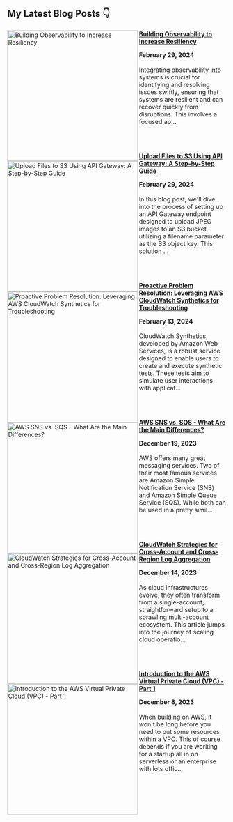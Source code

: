 ## My Latest Blog Posts 👇

<!-- HASHNODE_BLOG:START -->
<p align="left"><a href="https://blog.awsfundamentals.com/building-observability-to-increase-resiliency" title="Building Observability to Increase Resiliency"><img src="https://cdn.hashnode.com/res/hashnode/image/upload/v1709197301416/b8e31a43-b74c-4472-88ae-ad4b18b2c618.png" alt="Building Observability to Increase Resiliency" width="300px" align="left" /></a><a href="https://blog.awsfundamentals.com/building-observability-to-increase-resiliency" title="Building Observability to Increase Resiliency"><strong>Building Observability to Increase Resiliency</strong></a><div><strong>February 29, 2024</strong></div><br/>Integrating observability into systems is crucial for identifying and resolving issues swiftly, ensuring that systems are resilient and can recover quickly from disruptions.
This involves a focused ap...</p><br/><br/>

<p align="left"><a href="https://blog.awsfundamentals.com/upload-files-to-s3-using-api-gateway-a-step-by-step-guide" title="Upload Files to S3 Using API Gateway: A Step-by-Step Guide"><img src="https://cdn.hashnode.com/res/hashnode/image/upload/v1709191512003/18a2a2b1-321d-49c0-9451-40c8cde4f11b.png" alt="Upload Files to S3 Using API Gateway: A Step-by-Step Guide" width="300px" align="left" /></a><a href="https://blog.awsfundamentals.com/upload-files-to-s3-using-api-gateway-a-step-by-step-guide" title="Upload Files to S3 Using API Gateway: A Step-by-Step Guide"><strong>Upload Files to S3 Using API Gateway: A Step-by-Step Guide</strong></a><div><strong>February 29, 2024</strong></div><br/>In this blog post, we'll dive into the process of setting up an API Gateway endpoint designed to upload JPEG images to an S3 bucket, utilizing a filename parameter as the S3 object key. This solution ...</p><br/><br/>

<p align="left"><a href="https://blog.awsfundamentals.com/aws-cloudwatch-synthetics" title="Proactive Problem Resolution: Leveraging AWS CloudWatch Synthetics for Troubleshooting"><img src="https://cdn.hashnode.com/res/hashnode/image/upload/v1707810338285/281399a7-1e79-4740-90ab-f39854a24792.png" alt="Proactive Problem Resolution: Leveraging AWS CloudWatch Synthetics for Troubleshooting" width="300px" align="left" /></a><a href="https://blog.awsfundamentals.com/aws-cloudwatch-synthetics" title="Proactive Problem Resolution: Leveraging AWS CloudWatch Synthetics for Troubleshooting"><strong>Proactive Problem Resolution: Leveraging AWS CloudWatch Synthetics for Troubleshooting</strong></a><div><strong>February 13, 2024</strong></div><br/>CloudWatch Synthetics, developed by Amazon Web Services, is a robust service designed to enable users to create and execute synthetic tests. These tests aim to simulate user interactions with applicat...</p><br/><br/>

<p align="left"><a href="https://blog.awsfundamentals.com/aws-sns-vs-sqs-what-are-the-main-differences" title="AWS SNS vs. SQS - What Are the Main Differences?"><img src="https://cdn.hashnode.com/res/hashnode/image/upload/v1707810277989/3bdacfc8-76b0-444a-ac34-120a29730166.png" alt="AWS SNS vs. SQS - What Are the Main Differences?" width="300px" align="left" /></a><a href="https://blog.awsfundamentals.com/aws-sns-vs-sqs-what-are-the-main-differences" title="AWS SNS vs. SQS - What Are the Main Differences?"><strong>AWS SNS vs. SQS - What Are the Main Differences?</strong></a><div><strong>December 19, 2023</strong></div><br/>AWS offers many great messaging services. Two of their most famous services are Amazon Simple Notification Service (SNS) and Amazon Simple Queue Service (SQS). While both can be used in a pretty simil...</p><br/><br/>

<p align="left"><a href="https://blog.awsfundamentals.com/cloudwatch-logs-strategies-for-cross-account-and-cross-region-aggregation" title="CloudWatch Strategies for Cross-Account and Cross-Region Log Aggregation"><img src="https://cdn.hashnode.com/res/hashnode/image/upload/v1702029599187/23e6bc11-a4b9-4ad1-b36a-dd50ba4b2292.png" alt="CloudWatch Strategies for Cross-Account and Cross-Region Log Aggregation" width="300px" align="left" /></a><a href="https://blog.awsfundamentals.com/cloudwatch-logs-strategies-for-cross-account-and-cross-region-aggregation" title="CloudWatch Strategies for Cross-Account and Cross-Region Log Aggregation"><strong>CloudWatch Strategies for Cross-Account and Cross-Region Log Aggregation</strong></a><div><strong>December 14, 2023</strong></div><br/>As cloud infrastructures evolve, they often transform from a single-account, straightforward setup to a sprawling multi-account ecosystem.
This article jumps into the journey of scaling cloud operatio...</p><br/><br/>

<p align="left"><a href="https://blog.awsfundamentals.com/amazon-vpc-introduction-part-1" title="Introduction to the AWS Virtual Private Cloud (VPC) - Part 1"><img src="https://cdn.hashnode.com/res/hashnode/image/upload/v1700818469011/248478fc-98fb-4eaa-8eae-b50d2488047b.png" alt="Introduction to the AWS Virtual Private Cloud (VPC) - Part 1" width="300px" align="left" /></a><a href="https://blog.awsfundamentals.com/amazon-vpc-introduction-part-1" title="Introduction to the AWS Virtual Private Cloud (VPC) - Part 1"><strong>Introduction to the AWS Virtual Private Cloud (VPC) - Part 1</strong></a><div><strong>December 8, 2023</strong></div><br/>When building on AWS, it won't be long before you need to put some resources within a VPC. This of course depends if you are working for a startup all in on serverless or an enterprise with lots offic...</p><br/><br/>


<!-- HASHNODE_BLOG:END -->
